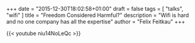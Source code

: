+++
date = "2015-12-30T18:02:58+01:00"
draft = false
tags = [ "talks", "wifi" ]
title = "Freedom Considered Harmful?"
description = "Wifi is hard and no one company has all the expertise"
author = "Felix Feitkau"
+++

{{< youtube niu14NoLeQc >}}
